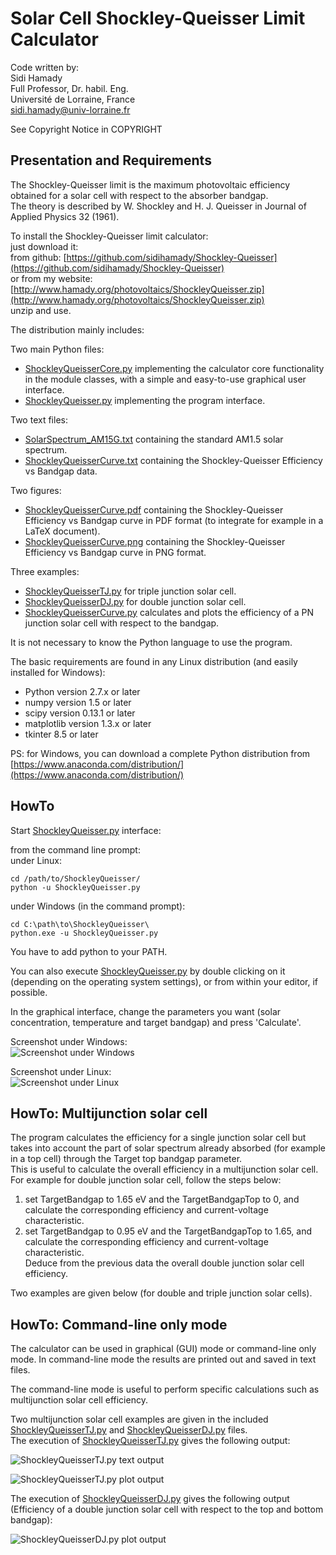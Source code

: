 # Solar Cell Shockley-Queisser Limit Calculator

Code written by:  
Sidi Hamady  
Full Professor, Dr. habil. Eng.  
Université de Lorraine, France  
sidi.hamady@univ-lorraine.fr

See Copyright Notice in COPYRIGHT

## Presentation and Requirements

The Shockley-Queisser limit is the maximum photovoltaic efficiency obtained for a solar cell with respect to the absorber bandgap.  
The theory is described by W. Shockley and H. J. Queisser in Journal of Applied Physics 32 (1961).

To install the Shockley-Queisser limit calculator:  
just download it:  
from github: [https://github.com/sidihamady/Shockley-Queisser](https://github.com/sidihamady/Shockley-Queisser)  
or from my website: [http://www.hamady.org/photovoltaics/ShockleyQueisser.zip](http://www.hamady.org/photovoltaics/ShockleyQueisser.zip)  
unzip and use.

The distribution mainly includes:  

Two main Python files:  
* [ShockleyQueisserCore.py](ShockleyQueisserCore.py) implementing the calculator core functionality in the module classes, with a simple and easy-to-use graphical user interface.  
* [ShockleyQueisser.py](ShockleyQueisser.py) implementing the program interface.  


Two text files:  
* [SolarSpectrum_AM15G.txt](SolarSpectrum_AM15G.txt) containing the standard AM1.5 solar spectrum.  
* [ShockleyQueisserCurve.txt](ShockleyQueisserCurve.txt) containing the Shockley-Queisser Efficiency vs Bandgap data.  


Two figures:  
* [ShockleyQueisserCurve.pdf](ShockleyQueisserCurve.pdf) containing the Shockley-Queisser Efficiency vs Bandgap curve in PDF format (to integrate for example in a LaTeX document).  
* [ShockleyQueisserCurve.png](ShockleyQueisserCurve.png) containing the Shockley-Queisser Efficiency vs Bandgap curve in PNG format.  


Three examples:  
* [ShockleyQueisserTJ.py](ShockleyQueisserTJ.py) for triple junction solar cell.  
* [ShockleyQueisserDJ.py](ShockleyQueisserDJ.py) for double junction solar cell.  
* [ShockleyQueisserCurve.py](ShockleyQueisserCurve.py) calculates and plots the efficiency of a PN junction solar cell with respect to the bandgap.  


It is not necessary to know the Python language to use the program.

The basic requirements are found in any Linux distribution (and easily installed for Windows):
* Python version 2.7.x or later
* numpy version 1.5 or later
* scipy version 0.13.1 or later
* matplotlib version 1.3.x or later
* tkinter 8.5 or later

PS: for Windows, you can download a complete Python distribution from [https://www.anaconda.com/distribution/](https://www.anaconda.com/distribution/)

## HowTo

Start [ShockleyQueisser.py](ShockleyQueisser.py) interface:  

from the command line prompt:  
under Linux:
```
cd /path/to/ShockleyQueisser/  
python -u ShockleyQueisser.py  
```
under Windows (in the command prompt):
```
cd C:\path\to\ShockleyQueisser\  
python.exe -u ShockleyQueisser.py  
```
You have to add python to your PATH.  

You can also execute [ShockleyQueisser.py](ShockleyQueisser.py) by double clicking on it (depending on the operating system settings), or from within your editor, if possible.

In the graphical interface, change the parameters you want (solar concentration, temperature and target bandgap) and press 'Calculate'.

Screenshot under Windows:  
![Screenshot under Windows](screenshot1.png)

Screenshot under Linux:  
![Screenshot under Linux](screenshot2.png)

## HowTo: Multijunction solar cell

The program calculates the efficiency for a single junction solar cell but takes into account the part of solar spectrum already absorbed (for example in a top cell) through the Target top bandgap parameter.  
This is useful to calculate the overall efficiency in a multijunction solar cell.  
For example for double junction solar cell, follow the steps below:  
1. set TargetBandgap to 1.65 eV and the TargetBandgapTop to 0, and calculate the corresponding efficiency and current-voltage characteristic.  
2. set TargetBandgap to 0.95 eV and the TargetBandgapTop to 1.65, and calculate the corresponding efficiency and current-voltage characteristic.  
Deduce from the previous data the overall double junction solar cell efficiency.  

Two examples are given below (for double and triple junction solar cells).

## HowTo: Command-line only mode

The calculator can be used in graphical (GUI) mode or command-line only mode. In command-line mode the results are printed out and saved in text files.

The command-line mode is useful to perform specific calculations such as multijunction solar cell efficiency.

Two multijunction solar cell examples are given in the included [ShockleyQueisserTJ.py](ShockleyQueisserTJ.py) and [ShockleyQueisserDJ.py](ShockleyQueisserDJ.py) files.  
The execution of [ShockleyQueisserTJ.py](ShockleyQueisserTJ.py) gives the following output:

![ShockleyQueisserTJ.py text output](screenshot3.png)

![ShockleyQueisserTJ.py plot output](screenshot4.png)

The execution of [ShockleyQueisserDJ.py](ShockleyQueisserDJ.py) gives the following output (Efficiency of a double junction solar cell with respect to the top and bottom bandgap):

![ShockleyQueisserDJ.py plot output](screenshot5.png)
